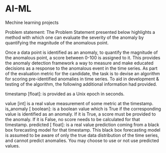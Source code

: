 # AI-ML
Mechine learning projects

Problem statement:
          The Problem Statement presented below highlights a method with which one can evaluate the severity of the anomaly by quantifying the magnitude of the anomalous point.
          
          
 Once a data point is identified as an anomaly, to quantify the magnitude of the anomalous point, a score between 0-100 is assigned to it. This provides the anomaly detection framework a way to measure and make educated decisions as a response to the anomalous event in the time series. As part of the evaluation metric for the candidate, the task is to devise an algorithm for scoring pre-identified anomalies in time series. To aid in development & testing of the algorithm, the following additional information had provided.

timestamp [float]: is provided as a Unix epoch in seconds.

value [int] is a real value measurement of some metric at the timestamp. is_anomaly [ boolean]: is a boolean value which is True if the corresponding value is identified as an anomaly. If it is True, a score must be provided to the anomaly. If it is False, no score needs to be calculated for that timestamp. predicted [ float]: is a real value prediction coming from a black box forecasting model for that timestamp. This black box forecasting model is assumed to be aware of only the true data distribution of the time series, and cannot predict anomalies. You may choose to use or not use predicted values.
